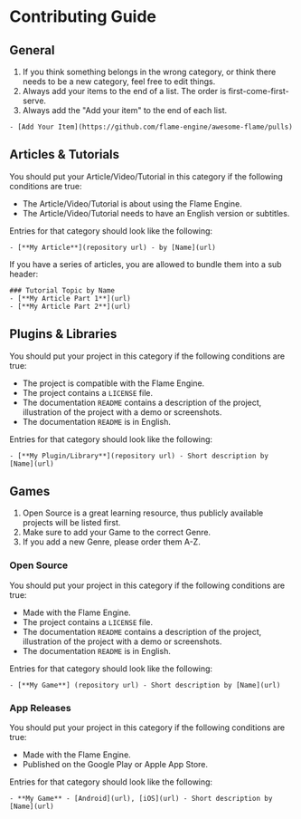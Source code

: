 # Contributing Guide

## General

1. If you think something belongs in the wrong category, or think there needs to be a new category, feel free to edit things.
2. Always add your items to the end of a list. The order is first-come-first-serve.
3. Always add the "Add your item" to the end of each list.

`- [Add Your Item](https://github.com/flame-engine/awesome-flame/pulls)`

## Articles & Tutorials

You should put your Article/Video/Tutorial in this category if the following conditions are true:

- The Article/Video/Tutorial is about using the Flame Engine.
- The Article/Video/Tutorial needs to have an English version or subtitles.

Entries for that category should look like the following:

`- [**My Article**](repository url) - by [Name](url)`

If you have a series of articles, you are allowed to bundle them into a sub header:

```
### Tutorial Topic by Name
- [**My Article Part 1**](url)
- [**My Article Part 2**](url)
```

## Plugins & Libraries

You should put your project in this category if the following conditions are true:

- The project is compatible with the Flame Engine.
- The project contains a `LICENSE` file.
- The documentation `README` contains a description of the project, illustration of the project with a demo or screenshots.
- The documentation `README` is in English.

Entries for that category should look like the following:

`- [**My Plugin/Library**](repository url) - Short description by [Name](url)`

## Games

1. Open Source is a great learning resource, thus publicly available projects will be listed first.
2. Make sure to add your Game to the correct Genre.
3. If you add a new Genre, please order them A-Z.

### Open Source

You should put your project in this category if the following conditions are true:

- Made with the Flame Engine.
- The project contains a `LICENSE` file.
- The documentation `README` contains a description of the project, illustration of the project with a demo or screenshots.
- The documentation `README` is in English.

Entries for that category should look like the following:

`- [**My Game**] (repository url) - Short description by [Name](url)`

### App Releases

You should put your project in this category if the following conditions are true:

- Made with the Flame Engine.
- Published on the Google Play or Apple App Store.

Entries for that category should look like the following:

`- **My Game** - [Android](url), [iOS](url) - Short description by [Name](url)`

